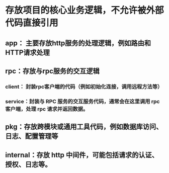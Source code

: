 # 存放项目的核心业务逻辑，不允许被外部代码直接引用
## app： 主要存放http服务的处理逻辑，例如路由和HTTP请求处理
## rpc：存放与rpc服务的交互逻辑
### client： 封装rpc客户端的代码（例如初始化连接，调用远程方法等）
### service：封装与 RPC 服务的交互服务代码，通常会在这里调用 rpc 客户端，处理 rpc 请求并返回数据。
## pkg：存放跨模块或通用工具代码，例如数据库访问、日志、配置管理等
## internal：存放 http 中间件，可能包括请求的认证、授权、日志等。